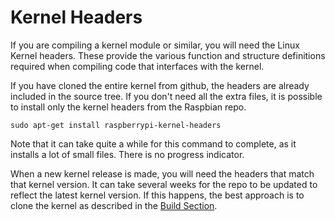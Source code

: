 # Kernel Headers

If you are compiling a kernel module or similar, you will need the Linux Kernel headers. These provide the various function and structure definitions required when compiling code that interfaces with the kernel.

If you have cloned the entire kernel from github, the headers are already included in the source tree. If you don't need all the extra files, it is possible to install only the kernel headers from the Raspbian repo.

```
sudo apt-get install raspberrypi-kernel-headers
```
Note that it can take quite a while for this command to complete, as it installs a lot of small files. There is no progress indicator.

When a new kernel release is made, you will need the headers that match that kernel version. It can take several weeks for the repo to be updated to reflect the latest kernel version. If this happens, the best approach is to clone the kernel as described in the [Build Section](building.md).

